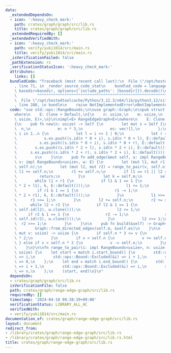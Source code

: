 ```yaml
---
data:
  _extendedDependsOn:
  - icon: ':heavy_check_mark:'
    path: crates/graph/graph/src/lib.rs
    title: crates/graph/graph/src/lib.rs
  _extendedRequiredBy: []
  _extendedVerifiedWith:
  - icon: ':heavy_check_mark:'
    path: verify/yuki1014/src/main.rs
    title: verify/yuki1014/src/main.rs
  _isVerificationFailed: false
  _pathExtension: rs
  _verificationStatusIcon: ':heavy_check_mark:'
  attributes:
    links: []
  bundledCode: "Traceback (most recent call last):\n  File \"/opt/hostedtoolcache/Python/3.12.3/x64/lib/python3.12/site-packages/onlinejudge_verify/documentation/build.py\"\
    , line 71, in _render_source_code_stat\n    bundled_code = language.bundle(stat.path,\
    \ basedir=basedir, options={'include_paths': [basedir]}).decode()\n          \
    \         ^^^^^^^^^^^^^^^^^^^^^^^^^^^^^^^^^^^^^^^^^^^^^^^^^^^^^^^^^^^^^^^^^^^^^^^^^^^^^^^^^\n\
    \  File \"/opt/hostedtoolcache/Python/3.12.3/x64/lib/python3.12/site-packages/onlinejudge_verify/languages/rust.py\"\
    , line 288, in bundle\n    raise NotImplementedError\nNotImplementedError\n"
  code: "use std::ops::RangeBounds;\n\nuse graph::Graph;\n\npub struct RangeEdgeGraph<E>\n\
    where\n    E: Clone + Default,\n{\n    n: usize,\n    m: usize,\n    es: Vec<(usize,\
    \ usize, E)>,\n}\n\nimpl<E> RangeEdgeGraph<E>\nwhere\n    E: Clone + Default,\n\
    {\n    pub fn new(n: usize) -> Self {\n        let mut s = Self {\n          \
    \  n,\n            m: n * 3,\n            es: vec![],\n        };\n        for\
    \ i in 1..n {\n            let l = i << 1 | 0;\n            let r = i << 1 | 1;\n\
    \            s.es.push((s.id(n * 0 + i), s.id(n * 0 + l), E::default()));\n  \
    \          s.es.push((s.id(n * 0 + i), s.id(n * 0 + r), E::default()));\n    \
    \        s.es.push((s.id(n * 2 + l), s.id(n * 2 + i), E::default()));\n      \
    \      s.es.push((s.id(n * 2 + r), s.id(n * 2 + i), E::default()));\n        }\n\
    \        s\n    }\n\n    pub fn add_edge(&mut self, u: impl RangeBounds<usize>,\
    \ v: impl RangeBounds<usize>, w: E) {\n        let (mut l1, mut r1) = range_to_pair(u,\
    \ self.n);\n        let (mut l2, mut r2) = range_to_pair(v, self.n);\n       \
    \ l1 += self.n;\n        r1 += self.n;\n        if l1 == r1 || l2 == r2 {\n  \
    \          return;\n        }\n        let k = self.m;\n        self.m += 1;\n\
    \        while l1 < r1 {\n            if l1 & 1 == 1 {\n                self.es.push((self.id(self.n\
    \ * 2 + l1), k, E::default()));\n                l1 += 1;\n            }\n   \
    \         if r1 & 1 == 1 {\n                r1 -= 1;\n                self.es.push((self.id(self.n\
    \ * 2 + r1), k, E::default()));\n            }\n            l1 >>= 1;\n      \
    \      r1 >>= 1;\n        }\n        l2 += self.n;\n        r2 += self.n;\n  \
    \      while l2 < r2 {\n            if l2 & 1 == 1 {\n                self.es.push((k,\
    \ self.id(l2), w.clone()));\n                l2 += 1;\n            }\n       \
    \     if r2 & 1 == 1 {\n                r2 -= 1;\n                self.es.push((k,\
    \ self.id(r2), w.clone()));\n            }\n            l2 >>= 1;\n          \
    \  r2 >>= 1;\n        }\n    }\n\n    pub fn build(&self) -> Graph<(), E> {\n\
    \        Graph::from_directed_edges(self.m, &self.es)\n    }\n\n    fn id(&self,\
    \ mut v: usize) -> usize {\n        if self.n * 3 <= v {\n            v -= self.n\
    \ * 2;\n        }\n        if v < self.n {\n            v += self.n;\n       \
    \ } else if v < self.n * 2 {\n            v -= self.n;\n        }\n        v\n\
    \    }\n}\n\nfn range_to_pair(i: impl RangeBounds<usize>, n: usize) -> (usize,\
    \ usize) {\n    let start = match i.start_bound() {\n        std::ops::Bound::Included(&i)\
    \ => i,\n        std::ops::Bound::Excluded(&i) => i + 1,\n        std::ops::Bound::Unbounded\
    \ => 0,\n    };\n    let end = match i.end_bound() {\n        std::ops::Bound::Included(&i)\
    \ => i + 1,\n        std::ops::Bound::Excluded(&i) => i,\n        std::ops::Bound::Unbounded\
    \ => n,\n    };\n    (start, end)\n}\n"
  dependsOn:
  - crates/graph/graph/src/lib.rs
  isVerificationFile: false
  path: crates/graph/range-edge-graph/src/lib.rs
  requiredBy: []
  timestamp: '2024-04-10 09:38:39+09:00'
  verificationStatus: LIBRARY_ALL_AC
  verifiedWith:
  - verify/yuki1014/src/main.rs
documentation_of: crates/graph/range-edge-graph/src/lib.rs
layout: document
redirect_from:
- /library/crates/graph/range-edge-graph/src/lib.rs
- /library/crates/graph/range-edge-graph/src/lib.rs.html
title: crates/graph/range-edge-graph/src/lib.rs
---
```

